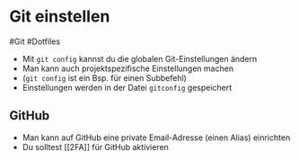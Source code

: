 # Git einstellen

#Git #Dotfiles

- Mit `git config` kannst du die globalen Git-Einstellungen ändern
- Man kann auch projektspezifische Einstellungen machen
- (`git config` ist ein Bsp. für einen Subbefehl)
- Einstellungen werden in der Datei `gitconfig` gespeichert

## GitHub
- Man kann auf GitHub eine private Email-Adresse (einen Alias) einrichten
- Du solltest [[2FA]] für GitHub aktivieren
